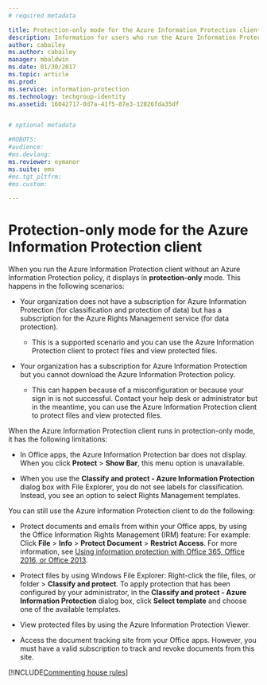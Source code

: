 ```yaml
---
# required metadata

title: Protection-only mode for the Azure Information Protection client
description: Information for users who run the Azure Information Protection client in protection-only mode. 
author: cabailey
ms.author: cabailey
manager: mbaldwin
ms.date: 01/30/2017
ms.topic: article
ms.prod:
ms.service: information-protection
ms.technology: techgroup-identity
ms.assetid: 16042717-0d7a-41f5-87e3-12826fda35df


# optional metadata

#ROBOTS:
#audience:
#ms.devlang:
ms.reviewer: eymanor
ms.suite: ems
#ms.tgt_pltfrm:
#ms.custom:

---
```


# Protection-only mode for the Azure Information Protection client

When you run the Azure Information Protection client without an Azure Information Protection policy, it displays in **protection-only** mode. This happens in the following scenarios:

- Your organization does not have a subscription for Azure Information Protection (for classification and protection of data) but has a subscription for the Azure Rights Management service (for data protection). 
    - This is a supported scenario and you can use the Azure Information Protection client to protect files and view protected files.

- Your organization has a subscription for Azure Information Protection but you cannot download the Azure Information Protection policy. 
    - This can happen because of a misconfiguration or because your sign in is not successful. Contact your help desk or administrator but in the meantime, you can use the Azure Information Protection client to protect files and view protected files.

When the Azure Information Protection client runs in protection-only mode, it has the following limitations:

- In Office apps, the Azure Information Protection bar does not display. When you click **Protect** > **Show Bar**, this menu option is unavailable.

- When you use the **Classify and protect - Azure Information Protection** dialog box with File Explorer, you do not see labels for classification. Instead, you see an option to select Rights Management templates. 

You can still use the Azure Information Protection client to do the following:

- Protect documents and emails from within your Office apps, by using the Office Information Rights Management (IRM) feature: For example: Click **File** > **Info** > **Protect Document** > **Restrict Access**. For more information, see [Using information protection with Office 365, Office 2016, or Office 2013](../deploy-use/help-users.md).

- Protect files by using Windows File Explorer: Right-click the file, files, or folder > **Classify and protect**. To apply protection that has been configured by your administrator, in the **Classify and protect - Azure Information Protection** dialog box, click **Select template** and choose one of the available templates.

- View protected files by using the Azure Information Protection Viewer.

- Access the document tracking site from your Office apps. However, you must have a valid subscription to track and revoke documents from this site.

[!INCLUDE[Commenting house rules](../includes/houserules.md)]  
